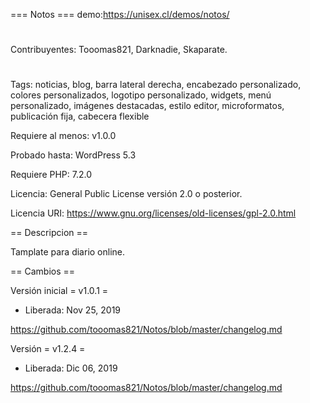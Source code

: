 === Notos ===
demo:https://unisex.cl/demos/notos/
#
Contribuyentes: Tooomas821, Darknadie, Skaparate.
#
Tags: noticias, blog, barra lateral derecha, encabezado personalizado, colores personalizados, logotipo personalizado, widgets, menú personalizado, imágenes destacadas, estilo editor, microformatos, publicación fija, cabecera flexible

Requiere al menos: v1.0.0

Probado hasta: WordPress 5.3

Requiere PHP: 7.2.0

Licencia: General Public License versión 2.0 o posterior.

Licencia URI: https://www.gnu.org/licenses/old-licenses/gpl-2.0.html

== Descripcion ==

Tamplate para diario online.

== Cambios ==


Versión inicial
= v1.0.1 =
* Liberada: Nov 25, 2019

https://github.com/tooomas821/Notos/blob/master/changelog.md

Versión 
= v1.2.4 =
* Liberada: Dic 06, 2019

https://github.com/tooomas821/Notos/blob/master/changelog.md
